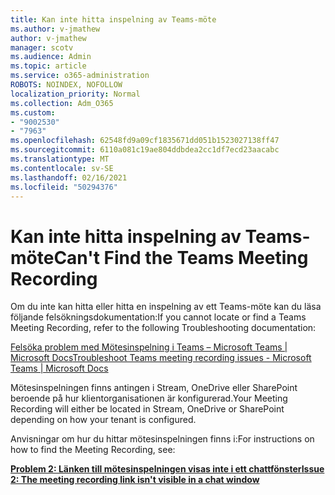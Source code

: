 ```yaml
---
title: Kan inte hitta inspelning av Teams-möte
ms.author: v-jmathew
author: v-jmathew
manager: scotv
ms.audience: Admin
ms.topic: article
ms.service: o365-administration
ROBOTS: NOINDEX, NOFOLLOW
localization_priority: Normal
ms.collection: Adm_O365
ms.custom:
- "9002530"
- "7963"
ms.openlocfilehash: 62548fd9a09cf1835671dd051b1523027138ff47
ms.sourcegitcommit: 6110a081c19ae804ddbdea2cc1df7ecd23aacabc
ms.translationtype: MT
ms.contentlocale: sv-SE
ms.lasthandoff: 02/16/2021
ms.locfileid: "50294376"
---
```

# <a name="cant-find-the-teams-meeting-recording"></a><span data-ttu-id="41ce2-102">Kan inte hitta inspelning av Teams-möte</span><span class="sxs-lookup"><span data-stu-id="41ce2-102">Can't Find the Teams Meeting Recording</span></span>

<span data-ttu-id="41ce2-103">Om du inte kan hitta eller hitta en inspelning av ett Teams-möte kan du läsa följande felsökningsdokumentation:</span><span class="sxs-lookup"><span data-stu-id="41ce2-103">If you cannot locate or find a Teams Meeting Recording, refer to the following Troubleshooting documentation:</span></span>

[<span data-ttu-id="41ce2-104">Felsöka problem med Mötesinspelning i Teams – Microsoft Teams | Microsoft Docs</span><span class="sxs-lookup"><span data-stu-id="41ce2-104">Troubleshoot Teams meeting recording issues - Microsoft Teams | Microsoft Docs</span></span>](https://docs.microsoft.com/microsoftteams/troubleshoot/meetings/troubleshoot-meeting-recording-issues)

<span data-ttu-id="41ce2-105">Mötesinspelningen finns antingen i Stream, OneDrive eller SharePoint beroende på hur klientorganisationen är konfigurerad.</span><span class="sxs-lookup"><span data-stu-id="41ce2-105">Your Meeting Recording will either be located in Stream, OneDrive or SharePoint depending on how your tenant is configured.</span></span>

<span data-ttu-id="41ce2-106">Anvisningar om hur du hittar mötesinspelningen finns i:</span><span class="sxs-lookup"><span data-stu-id="41ce2-106">For instructions on how to find the Meeting Recording, see:</span></span>

<span data-ttu-id="41ce2-107">**[Problem 2: Länken till mötesinspelningen visas inte i ett chattfönster](https://docs.microsoft.com/microsoftteams/troubleshoot/meetings/troubleshoot-meeting-recording-issues#issue-2-the-meeting-recording-link-isnt-visible-in-a-chat-window)**</span><span class="sxs-lookup"><span data-stu-id="41ce2-107">**[Issue 2: The meeting recording link isn't visible in a chat window](https://docs.microsoft.com/microsoftteams/troubleshoot/meetings/troubleshoot-meeting-recording-issues#issue-2-the-meeting-recording-link-isnt-visible-in-a-chat-window)**</span></span>
